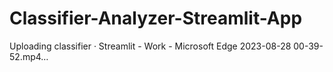 # Classifier-Analyzer-Streamlit-App


Uploading classifier · Streamlit - Work - Microsoft​ Edge 2023-08-28 00-39-52.mp4…

